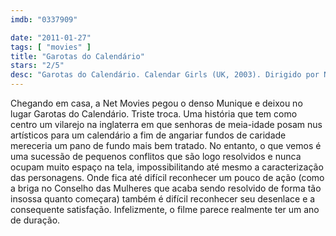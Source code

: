 ```yaml
---
imdb: "0337909"

date: "2011-01-27"
tags: [ "movies" ]
title: "Garotas do Calendário"
stars: "2/5"
desc: "Garotas do Calendário. Calendar Girls (UK, 2003). Dirigido por Nigel Cole. Escrito por Juliette Towhidi, Tim Firth. Com Helen Mirren, Julie Walters, John Alderton, Linda Bassett, Annette Crosbie, Philip Glenister, Ciarán Hinds, Celia Imrie, Geraldine James."
---
```

Chegando em casa, a Net Movies pegou o denso Munique e deixou no lugar Garotas do Calendário. Triste troca. Uma história que tem como centro um vilarejo na inglaterra em que senhoras de meia-idade posam nus artísticos para um calendário a fim de angariar fundos de caridade mereceria um pano de fundo mais bem tratado. No entanto, o que vemos é uma sucessão de pequenos conflitos que são logo resolvidos e nunca ocupam muito espaço na tela, impossibilitando até mesmo a caracterização das personagens. Onde fica até difícil reconhecer um pouco de ação (como a briga no Conselho das Mulheres que acaba sendo resolvido de forma tão insossa quanto começara) também é difícil reconhecer seu desenlace e a consequente satisfação. Infelizmente, o filme parece realmente ter um ano de duração.

